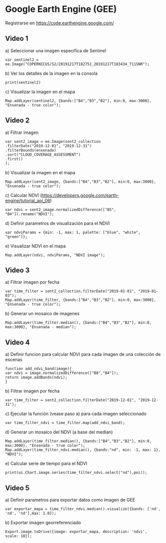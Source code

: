 #  Google Earth Engine (GEE)
Registrarse en https://code.earthengine.google.com/
## Video 1
a) Seleccionar una imagen especifica de Sentinel
```
var sentinel2 = ee.Image("COPERNICUS/S2/20191217T182751_20191217T183434_T11SNR");
```
b) Ver los detalles de la imagen en la consola
```
print(sentinel2)
```
c) Visualizar la imagen en el mapa
```
Map.addLayer(sentinel2, {bands:["B4","B3","B2"], min:0, max:3000}, "Ensenada - true color");
```



## Video 2
a) Filtrar imagen
```
var sent2_image = ee.Image(sent2_collection
.filterDate("2019-12-01", "2019-12-31")
.filterBounds(ensenada)
.sort("CLOUD_COVERAGE_ASSESSMENT")
.first()
);
```
b) Visualizar la imagen en el mapa
```
Map.addLayer(sent2_image, {bands:["B4","B3","B2"], min:0, max:3000}, "Ensenada - true color");
```
c) Calcular NDVI (https://developers.google.com/earth-engine/tutorial_api_06)
```
var ndvi = sent2_image.normalizedDifference(["B5", "B4"]).rename("NDVI");
```
d) Definir parametros de visualización para el NDVI
```
var ndviParams = {min: -1, max: 1, palette: ["blue", "white", "green"]};
```
e) Visualizar NDVI en el mapa
```
Map.addLayer(ndvi, ndviParams, "NDVI image");
```
## Video 3
a) Filtrar imagen por fecha
```
var time_filter = sent2_collection.filterDate("2019-01-01", "2019-01-03");
Map.addLayer(time_filter, {bands:["B4","B3","B2"], min:0, max:3000}, "Ensenada - true color");
```
b) Generar un mosaico de imagenes
```
Map.addLayer(time_filter.median(), {bands:["B4","B3","B2"], min:0, max:3000}, "Ensenada - median");
```
## Video 4
a) Definir funcion para calcular NDVI para cada imagen de una colección de escenas
```
function add_ndvi_band(image){
var ndvi = image.normalizedDifference(["B8","B4"]);
return image.addBands(ndvi);
}
```
b) Filtrar imagen por fecha
```
var time_filter = sent2_collection.filterDate("2019-12-01", "2019-12-31");
```
c) Ejecutar la función (vease paso a) para cada imagen seleccionado 
```
var time_filter_ndvi = time_filter.map(add_ndvi_band);
```
d) Generar un mosaico del NDVI (a base del median)
```
Map.addLayer(time_filter.median(), {bands:["B4","B3","B2"], min:0, max:3000}, "Ensenada - true color");
Map.addLayer(time_filter_ndvi.median(), {bands:"nd", min: -1, max: 1}, "NDVI");
```
e) Calcular serie de tiempo para el NDVI
```
print(ui.Chart.image.series(time_filter_ndvi.select("nd"),poi));
```
## Video 5
a) Definir parametros para exportar datos como imagen de GEE
```
var exportar_mapa = time_filter_ndvi.median().visualize({bands: ['nd', 'nd', 'nd'],max: 1.0});
```
b) Exportar imagen georreferenciado
```
Export.image.toDrive({image: exportar_mapa, description: 'ndvi',  scale: 10});
```
